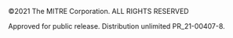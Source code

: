 ©2021 The MITRE Corporation. ALL RIGHTS RESERVED

Approved for public release. Distribution unlimited PR_21-00407-8.

